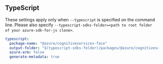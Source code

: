 ## TypeScript

These settings apply only when `--typescript` is specified on the command line.
Please also specify `--typescript-sdks-folder=<path to root folder of your azure-sdk-for-js clone>`.

``` yaml $(typescript)
typescript:
  package-name: "@azure/cognitiveservices-face"
  output-folder: "$(typescript-sdks-folder)/packages/@azure/cognitiveservices-face"
  azure-arm: false
  generate-metadata: true
```
